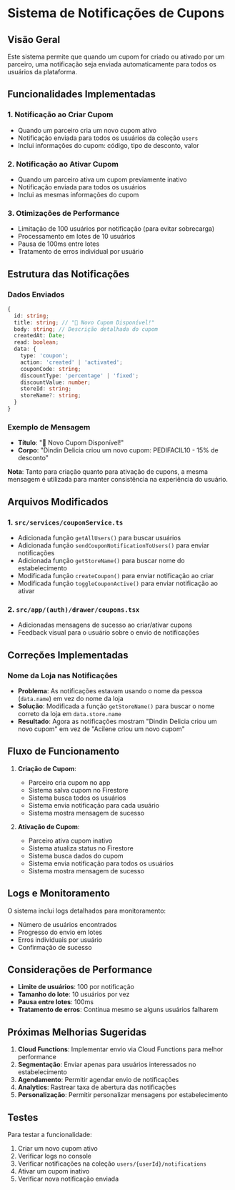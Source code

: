 # Sistema de Notificações de Cupons

## Visão Geral

Este sistema permite que quando um cupom for criado ou ativado por um parceiro, uma notificação seja enviada automaticamente para todos os usuários da plataforma.

## Funcionalidades Implementadas

### 1. Notificação ao Criar Cupom
- Quando um parceiro cria um novo cupom ativo
- Notificação enviada para todos os usuários da coleção `users`
- Inclui informações do cupom: código, tipo de desconto, valor

### 2. Notificação ao Ativar Cupom
- Quando um parceiro ativa um cupom previamente inativo
- Notificação enviada para todos os usuários
- Inclui as mesmas informações do cupom

### 3. Otimizações de Performance
- Limitação de 100 usuários por notificação (para evitar sobrecarga)
- Processamento em lotes de 10 usuários
- Pausa de 100ms entre lotes
- Tratamento de erros individual por usuário

## Estrutura das Notificações

### Dados Enviados
```typescript
{
  id: string;
  title: string; // "🎉 Novo Cupom Disponível!"
  body: string; // Descrição detalhada do cupom
  createdAt: Date;
  read: boolean;
  data: {
    type: 'coupon';
    action: 'created' | 'activated';
    couponCode: string;
    discountType: 'percentage' | 'fixed';
    discountValue: number;
    storeId: string;
    storeName?: string;
  }
}
```

### Exemplo de Mensagem
- **Título**: "🎉 Novo Cupom Disponível!"
- **Corpo**: "Dindin Delicia criou um novo cupom: PEDIFACIL10 - 15% de desconto"

**Nota**: Tanto para criação quanto para ativação de cupons, a mesma mensagem é utilizada para manter consistência na experiência do usuário.

## Arquivos Modificados

### 1. `src/services/couponService.ts`
- Adicionada função `getAllUsers()` para buscar usuários
- Adicionada função `sendCouponNotificationToUsers()` para enviar notificações
- Adicionada função `getStoreName()` para buscar nome do estabelecimento
- Modificada função `createCoupon()` para enviar notificação ao criar
- Modificada função `toggleCouponActive()` para enviar notificação ao ativar

### 2. `src/app/(auth)/drawer/coupons.tsx`
- Adicionadas mensagens de sucesso ao criar/ativar cupons
- Feedback visual para o usuário sobre o envio de notificações

## Correções Implementadas

### Nome da Loja nas Notificações
- **Problema**: As notificações estavam usando o nome da pessoa (`data.name`) em vez do nome da loja
- **Solução**: Modificada a função `getStoreName()` para buscar o nome correto da loja em `data.store.name`
- **Resultado**: Agora as notificações mostram "Dindin Delicia criou um novo cupom" em vez de "Acilene criou um novo cupom"

## Fluxo de Funcionamento

1. **Criação de Cupom**:
   - Parceiro cria cupom no app
   - Sistema salva cupom no Firestore
   - Sistema busca todos os usuários
   - Sistema envia notificação para cada usuário
   - Sistema mostra mensagem de sucesso

2. **Ativação de Cupom**:
   - Parceiro ativa cupom inativo
   - Sistema atualiza status no Firestore
   - Sistema busca dados do cupom
   - Sistema envia notificação para todos os usuários
   - Sistema mostra mensagem de sucesso

## Logs e Monitoramento

O sistema inclui logs detalhados para monitoramento:
- Número de usuários encontrados
- Progresso do envio em lotes
- Erros individuais por usuário
- Confirmação de sucesso

## Considerações de Performance

- **Limite de usuários**: 100 por notificação
- **Tamanho do lote**: 10 usuários por vez
- **Pausa entre lotes**: 100ms
- **Tratamento de erros**: Continua mesmo se alguns usuários falharem

## Próximas Melhorias Sugeridas

1. **Cloud Functions**: Implementar envio via Cloud Functions para melhor performance
2. **Segmentação**: Enviar apenas para usuários interessados no estabelecimento
3. **Agendamento**: Permitir agendar envio de notificações
4. **Analytics**: Rastrear taxa de abertura das notificações
5. **Personalização**: Permitir personalizar mensagens por estabelecimento

## Testes

Para testar a funcionalidade:
1. Criar um novo cupom ativo
2. Verificar logs no console
3. Verificar notificações na coleção `users/{userId}/notifications`
4. Ativar um cupom inativo
5. Verificar nova notificação enviada 